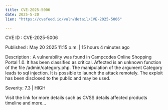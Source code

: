 ```yaml
---
title: CVE-2025-5006
date: 2025-5-20
lien: "https://cvefeed.io/vuln/detail/CVE-2025-5006"

---
```


CVE ID : CVE-2025-5006

Published :  May 20
2025
11:15 p.m. | 15 hours
4 minutes ago

Description : A vulnerability was found in Campcodes Online Shopping Portal 1.0. It has been classified as critical. Affected is an unknown function of the file /admin/category.php. The manipulation of the argument Category leads to sql injection. It is possible to launch the attack remotely. The exploit has been disclosed to the public and may be used.

Severity: 7.3 | HIGH

Visit the link for more details
such as CVSS details
affected products
timeline
and more...
